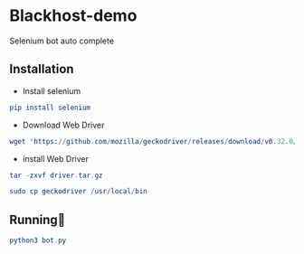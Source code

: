 # Blackhost-demo
Selenium bot auto complete

## **Installation**

- Install selenium
```elm
pip install selenium
```

- Download Web Driver
```elm
wget 'https://github.com/mozilla/geckodriver/releases/download/v0.32.0/geckodriver-v0.32.0-linux64.tar.gz' -O driver.tar.gz
```
- install Web Driver
```elm
tar -zxvf driver.tar.gz 
```
```elm
sudo cp geckodriver /usr/local/bin
```
## **Running🚀**
```elm
python3 bot.py
```
